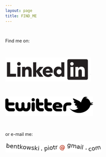 ```yaml
---
layout: page
title: FIND_ME
---
```


&nbsp;

Find me on:

&nbsp;

[![My LInkedIn profile](/public/linkedin-black-logo.png)](https://www.linkedin.com/in/piotr-bentkowski/)

&nbsp;

[![My Twitter account](/public/twitter-logo.png)](https://twitter.com/PiterBentkowski)

&nbsp;

or e-mail me:

![My Bitbucket repo](/public/ktkt.png)